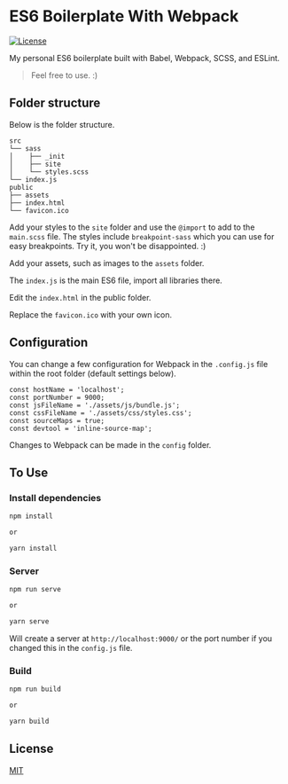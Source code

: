 # ES6 Boilerplate With Webpack

[![License](https://img.shields.io/badge/license-MIT-blue.svg?style=flat-square)](https://github.com/VD39/es6-webpack-boilerplate/blob/master/LICENSE)

My personal ES6 boilerplate built with Babel, Webpack, SCSS, and ESLint.

> Feel free to use. :)

## Folder structure

Below is the folder structure.

```
src
└── sass
│    ├── _init
│    ├── site
│    └── styles.scss
└── index.js
public
├── assets
├── index.html
└── favicon.ico
```

Add your styles to the `site` folder and use the `@import` to add to the `main.scss` file. The styles include `breakpoint-sass` which you can use for easy breakpoints. Try it, you won't be disappointed. :)

Add your assets, such as images to the `assets` folder.

The `index.js` is the main ES6 file, import all libraries there.

Edit the `index.html` in the public folder.

Replace the `favicon.ico` with your own icon.

## Configuration

You can change a few configuration for Webpack in the `.config.js` file within the root folder (default settings below).

```
const hostName = 'localhost';
const portNumber = 9000;
const jsFileName = './assets/js/bundle.js';
const cssFileName = './assets/css/styles.css';
const sourceMaps = true;
const devtool = 'inline-source-map';
```

Changes to Webpack can be made in the `config` folder.

## To Use

### Install dependencies

```sh
npm install

or

yarn install
```

### Server

```sh
npm run serve

or

yarn serve
```

Will create a server at `http://localhost:9000/` or the port number if you changed this in the `config.js` file.

### Build

```sh
npm run build

or

yarn build
```

## License

[MIT](https://github.com/VD39/es6-webpack-boilerplate/blob/master/LICENSE)

